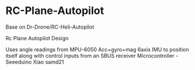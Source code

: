 # RC-Plane-Autopilot
Base on Dr-Drone/RC-Heli-Autopilot

Rc Plane Autopilot Design

Uses angle readings from MPU-6050 Acc+gyro+mag 6axis IMU to position itself along with control inputs from an SBUS receiver Microcontroller - Seeeduino Xiao samd21
